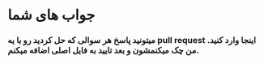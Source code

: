 # جواب های شما
### میتونید پاسخ هر سوالی که حل کردید رو با یه pull request اینجا وارد کنید. من چک میکنمشون و بعد تایید به فایل اصلی اضافه میکنم.
